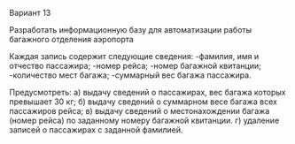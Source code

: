 Вариант 13

Разработать информационную базу для автоматизации работы багажного отделения аэропорта

Каждая запись содержит следующие сведения:
-фамилия, имя и отчество пассажира;
-номер рейса;
-номер багажной квитанции;
-количество мест багажа;
-суммарный вес багажа пассажира.

Предусмотреть:
а) выдачу сведений о пассажирах, вес багажа которых превышает 30 кг;
б) выдачу сведений о суммарном весе багажа всех пассажиров рейса;
в) выдачу сведений о местонахождении багажа (номер рейса) по заданному номеру багажной квитанции.
г) удаление записей о пассажирах с заданной фамилией. 
